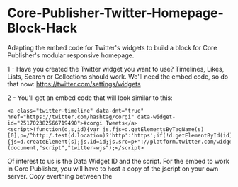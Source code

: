 # Core-Publisher-Twitter-Homepage-Block-Hack
Adapting the embed code for Twitter's widgets to build a block for Core Publisher's modular responsive homepage.

1 - Have you created the Twitter widget you want to use? Timelines, Likes, Lists, Search or Collections should work. We'll need the embed code, so do that now: https://twitter.com/settings/widgets

2 - You'll get an embed code that will look similar to this:

    <a class="twitter-timeline" data-dnt="true" href="https://twitter.com/hashtag/corgi" data-widget-id="251702382566719490">#corgi Tweets</a>
    <script>!function(d,s,id){var js,fjs=d.getElementsByTagName(s)[0],p=/^http:/.test(d.location)?'http':'https';if(!d.getElementById(id)){js=d.createElement(s);js.id=id;js.src=p+"://platform.twitter.com/widgets.js";fjs.parentNode.insertBefore(js,fjs);}}(document,"script","twitter-wjs");</script>

Of interest to us is the Data Widget ID and the script. For the embed to work in Core Publisher, you will have to host a copy of the jscript on your own server. Copy everthing between the <script> tags (leaving the tags themselves out) and save it to a new file (ex: twitter-widget.js) and upload the file. Note the URL path and the Data Widget ID, you'll need them later.

3 – Open Core Publisher, and create a "Small Image Promo" block in the Core Publisher block factory (http://YOUR-URL.org/admin/structure/block-factory/promotional/treatment) [Note: the "Large Image Promo" block also works for this]

4 – Name the block title whichever way you like...

5 – You won't be using a promotional image, so you can skip that field.

6 – In the "Heading" field put in some descriptive text like "Follow Our Reporters On Primary Night."

7 – We'll be using the "Subheading" to make the magic happen, place this code in there:

    <a class="twitter-timeline" data-dnt="true" data-widget-id="XXXXXXXXXXX" href="#">_</a><script type="text/javascript" src="http://PATH.TO/twitter-widget.js"></script>

This is an abbreviated version of the Twitter code (you only have 200 characters to work with, so be brief) with a link to the script that will initialize the embed.

8 – In that snippet of code replace the "XXXXXXXXXXX" with your Twitter Data Widget ID you got in step 2 for the list you've built already on Twitter.com's widget page.

9 – In that snipped of code, PATH.TO is the url for your copy of the Twitter jscript that handles the embed, this is the file you created and hosed in step 2.  

10 – Leave the "Button Text" and "url" fields under "Call to Action" blank and then hit save.

11 – You can then place the completed block on your homepage layout screen (http://YOUR-URL.org/admin/structure/layout/default). I recommend Region A since the completed widget will be tall, rather than wide.

Last updated 2.2.2016 By Jim Hill, KUNC tweet your q's to @ejimbo_com
